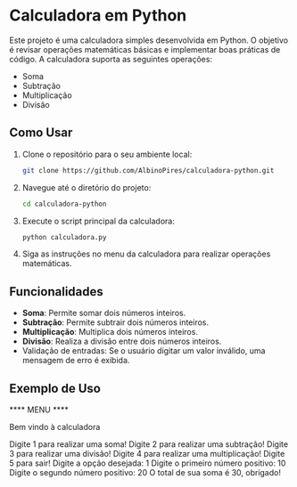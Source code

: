 # Calculadora em Python

Este projeto é uma calculadora simples desenvolvida em Python. O objetivo é revisar operações matemáticas básicas e implementar boas práticas de código. A calculadora suporta as seguintes operações:

- Soma
- Subtração
- Multiplicação
- Divisão

## Como Usar

1. Clone o repositório para o seu ambiente local:
    ```bash
    git clone https://github.com/AlbinoPires/calculadora-python.git
    ```

2. Navegue até o diretório do projeto:
    ```bash
    cd calculadora-python
    ```

3. Execute o script principal da calculadora:
    ```bash
    python calculadora.py
    ```

4. Siga as instruções no menu da calculadora para realizar operações matemáticas.

## Funcionalidades

- **Soma**: Permite somar dois números inteiros.
- **Subtração**: Permite subtrair dois números inteiros.
- **Multiplicação**: Multiplica dois números inteiros.
- **Divisão**: Realiza a divisão entre dois números inteiros.
- Validação de entradas: Se o usuário digitar um valor inválido, uma mensagem de erro é exibida.

## Exemplo de Uso
**** MENU ****

Bem vindo à calculadora

Digite 1 para realizar uma soma!
Digite 2 para realizar uma subtração!
Digite 3 para realizar uma divisão!
Digite 4 para realizar uma multiplicação!
Digite 5 para sair!
Digite a opção desejada: 1 Digite o primeiro número positivo: 10 Digite o segundo número positivo: 20 O total de sua soma é 30, obrigado!


